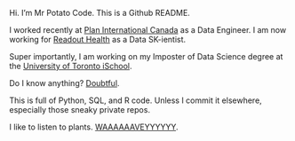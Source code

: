 Hi. I’m Mr Potato Code. This is a Github README.

I worked recently at [Plan International Canada](https://stories.plancanada.ca/) as a Data Engineer. 
I am now working for [Readout Health](https://mybiosense.com/) as a Data SK-ientist.  

Super importantly, I am working on my Imposter of Data Science degree at the [University of Toronto iSchool](https://ischool.utoronto.ca/current-students/programs-courses/programs-of-study/master-of-information/human-centred-data-science-hcds/). 

Do I know anything? [Doubtful](https://write.as/mrpotatocode/).

This is full of Python, SQL, and R code. Unless I commit it elsewhere, especially those sneaky private repos.

I like to listen to plants. [WAAAAAAVEYYYYYY](https://soundcloud.com/mrplantwave).
